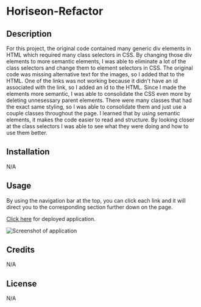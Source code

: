 # Horiseon-Refactor


## Description

For this project, the original code contained many generic div elements in HTML which required many class selectors in CSS. By changing those div elements to more semantic elements, I was able to eliminate a lot of the class selectors and change them to element selectors in CSS. The original code was missing alternative text for the images, so I added that to the HTML. One of the links was not working because it didn't have an id associated with the link, so I added an id to the HTML. Since I made the elements more semantic, I was able to consolidate the CSS even more by deleting unnesessary parent elements. There were many classes that had the exact same styling, so I was able to consolidate them and just use a couple classes throughout the page. 
I learned that by using semantic elements, it makes the code easier to read and structure. By looking closer at the class selectors I was able to see what they were doing and how to use them better. 


## Installation

N/A


## Usage

By using the navigation bar at the top, you can click each link and it will direct you to the corresponding section further down on the page. 

[Click here](https://elenapapanikolas.github.io/Horiseon-Refactor/) for deployed application.

![Screenshot of application](./assets/images/Horiseon-Refactor-Screenshot.png)


## Credits

N/A


## License

N/A
